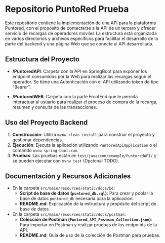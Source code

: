 # Repositorio PuntoRed Prueba

Este repositorio contiene la implementación de una API para la plataforma Puntored, con el proposito de contectarse a la API de un tercero y ofrecer servicio de recargas de operadores móviles
La estructura está organizada en varios directorios y archivos específicos para facilitar el desarrollo de la parte del backend y una página Web que se conecte al API desarrollada.

## Estructura del Proyecto

- **/PuntoredAPI**: Carpeta con la API en SpringBoot para exponer los endpoint consumidos por la Web para realizar las recargas segun el operador. Se tiene una Autenticación con el API utilizando token de tipo “Bearer”.

- **/PuntoredWEB**: Carpeta con la parte FrontEnd que le permita interactuar al usuario para realizar el proceso de compra de la recarga,  resumen y consulta de las transacciones.

## Uso del Proyecto **Backend**

1. **Construcción**: Utiliza `mvnw clean install` para construir el proyecto y gestionar dependencias.
2. **Ejecución**: Ejecuta la aplicación utilizando `PuntoredApiApplication` o el comando `mvnw spring-boot:run`.
3. **Pruebas**: Las pruebas están en `test/java/com/example/PuntoredAPI/` y se pueden ejecutar con `mvnw test` (Opcional TODO).

## Documentación y Recursos Adicionales

- En la carpeta `src/main/resources/static/docs/bd`:
  - **Script de base de datos (`puntored_db.sql`)**: Para crear y poblar la base de datos `puntored_db` necesaria para la aplicación.
  - **README.md**: Explicación de la estructura y propósito del script de base de datos.
- En la carpeta `src/main/resources/static/docs/postman`:
  - **Colección de Postman (`Puntored_API_Postman_Collection.json`)**: Para importar en Postman y realizar pruebas de los endpoints de la API.
  - **README.md**: Guía de uso de la colección de Postman para pruebas.

